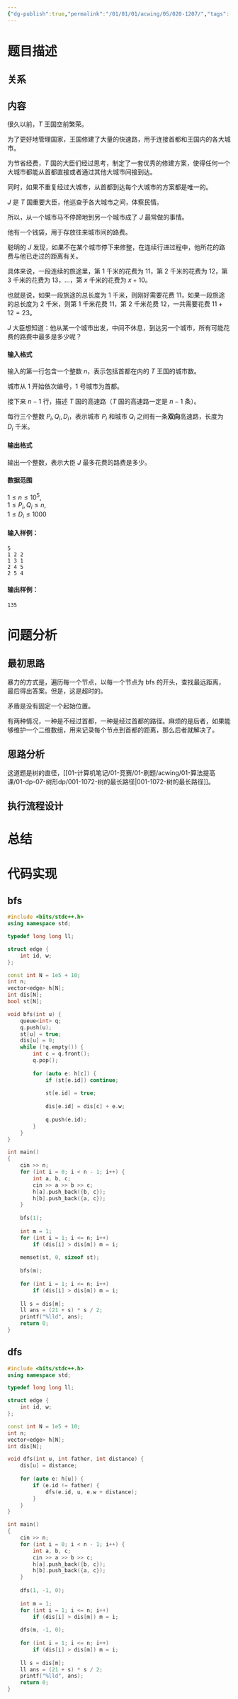 ```yaml
---
{"dg-publish":true,"permalink":"/01/01/01/acwing/05/020-1207/","tags":["personal/blog"]}
---
```



# 题目描述
## 关系

## 内容
很久以前，$T$ 王国空前繁荣。

为了更好地管理国家，王国修建了大量的快速路，用于连接首都和王国内的各大城市。

为节省经费，$T$ 国的大臣们经过思考，制定了一套优秀的修建方案，使得任何一个大城市都能从首都直接或者通过其他大城市间接到达。

同时，如果不重复经过大城市，从首都到达每个大城市的方案都是唯一的。

$J$ 是 $T$ 国重要大臣，他巡查于各大城市之间，体察民情。

所以，从一个城市马不停蹄地到另一个城市成了 $J$ 最常做的事情。

他有一个钱袋，用于存放往来城市间的路费。

聪明的 $J$ 发现，如果不在某个城市停下来修整，在连续行进过程中，他所花的路费与他已走过的距离有关。

具体来说，一段连续的旅途里，第 $1$ 千米的花费为 $11$，第 $2$ 千米的花费为 $12$，第 $3$ 千米的花费为 $13$，…，第 $x$ 千米的花费为 $x+10$。

也就是说，如果一段旅途的总长度为 $1$ 千米，则刚好需要花费 $11$，如果一段旅途的总长度为 $2$ 千米，则第 $1$ 千米花费 $11$，第 $2$ 千米花费 $12$，一共需要花费 $11+12=23$。

$J$ 大臣想知道：他从某一个城市出发，中间不休息，到达另一个城市，所有可能花费的路费中最多是多少呢？

#### 输入格式

输入的第一行包含一个整数 $n$，表示包括首都在内的 $T$ 王国的城市数。

城市从 $1$ 开始依次编号，$1$ 号城市为首都。

接下来 $n-1$ 行，描述 $T$ 国的高速路（$T$ 国的高速路一定是 $n-1$ 条）。

每行三个整数 $P_i, Q_i, D_i$，表示城市 $P_i$ 和城市 $Q_i$ 之间有一条**双向**高速路，长度为 $D_i$ 千米。

#### 输出格式

输出一个整数，表示大臣 $J$ 最多花费的路费是多少。

#### 数据范围

$1 \le n \le 10^5$,  
$1 \le P_i,Q_i \le n$,  
$1 \le D_i \le 1000$

#### 输入样例：

```
5
1 2 2
1 3 1
2 4 5
2 5 4
```

#### 输出样例：

```
135
```
# 问题分析
## 最初思路
暴力的方式是，遍历每一个节点，以每一个节点为 bfs 的开头，查找最远距离，最后得出答案。但是，这是超时的。

矛盾是没有固定一个起始位置。

有两种情况，一种是不经过首都，一种是经过首都的路径。麻烦的是后者，如果能够维护一个二维数组，用来记录每个节点到首都的距离，那么后者就解决了。
## 思路分析
这道题是树的直径，[[01-计算机笔记/01-竞赛/01-刷题/acwing/01-算法提高课/01-dp-07-树形dp/001-1072-树的最长路径\|001-1072-树的最长路径]]。
## 执行流程设计

# 总结

# 代码实现
## bfs
```c++
#include <bits/stdc++.h>
using namespace std;

typedef long long ll;

struct edge {
    int id, w;
};

const int N = 1e5 + 10;
int n;
vector<edge> h[N];
int dis[N];
bool st[N];

void bfs(int u) {
    queue<int> q;
    q.push(u);
    st[u] = true;
    dis[u] = 0;
    while (!q.empty()) {
        int c = q.front();
        q.pop();
        
        for (auto e: h[c]) {
            if (st[e.id]) continue;
            
            st[e.id] = true;
            
            dis[e.id] = dis[c] + e.w;
            
            q.push(e.id);
        }
    }
}

int main()
{
    cin >> n;
    for (int i = 0; i < n - 1; i++) {
        int a, b, c;
        cin >> a >> b >> c;
        h[a].push_back({b, c});
        h[b].push_back({a, c});
    }
    
    bfs(1);
    
    int m = 1;
    for (int i = 1; i <= n; i++) 
        if (dis[i] > dis[m]) m = i;
    
    memset(st, 0, sizeof st);
    
    bfs(m);
    
    for (int i = 1; i <= n; i++) 
        if (dis[i] > dis[m]) m = i;
    
    ll s = dis[m];
    ll ans = (21 + s) * s / 2;
    printf("%lld", ans);
    return 0;
}
```

## dfs
```c++
#include <bits/stdc++.h>
using namespace std;

typedef long long ll;

struct edge {
    int id, w;
};

const int N = 1e5 + 10;
int n;
vector<edge> h[N];
int dis[N];

void dfs(int u, int father, int distance) {
    dis[u] = distance;
    
    for (auto e: h[u]) {
        if (e.id != father) {
            dfs(e.id, u, e.w + distance);
        }
    }
}

int main()
{
    cin >> n;
    for (int i = 0; i < n - 1; i++) {
        int a, b, c;
        cin >> a >> b >> c;
        h[a].push_back({b, c});
        h[b].push_back({a, c});
    }
    
    dfs(1, -1, 0);
    
    int m = 1;
    for (int i = 1; i <= n; i++) 
        if (dis[i] > dis[m]) m = i;
    
    dfs(m, -1, 0);
    
    for (int i = 1; i <= n; i++) 
        if (dis[i] > dis[m]) m = i;
    
    ll s = dis[m];
    ll ans = (21 + s) * s / 2;
    printf("%lld", ans);
    return 0;
}
```